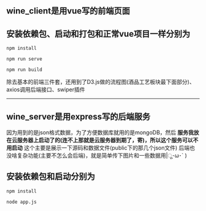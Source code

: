 ## wine_client是用vue写的前端页面

## 安装依赖包、启动和打包和正常vue项目一样分别为
```
npm install
```
```
npm run serve
```
```
npm run build
```
除去基本的前端三件套，还用到了D3.js做的流程图(酒品工艺板块最下面部分)、axios调用后端接口、swiper插件

--------------------------------------------------------------------------------------------------

## wine_server是用express写的后端服务

因为用到的是json格式数据，为了方便数据库就用的是mongoDB，然后
**服务我放在云服务器上启动了的(连不上那就是云服务器到期了，寄)，所以这个服务可以不用启动**
这个主要是展示一下源码和数据文件(public下的那几个json文件)
后端也没啥复杂功能(主要不怎么会后端)，就是简单传下图片和一些数据用|ू･ω･` )

## 安装依赖包和启动分别为
```
npm install
```
```
node app.js
```
